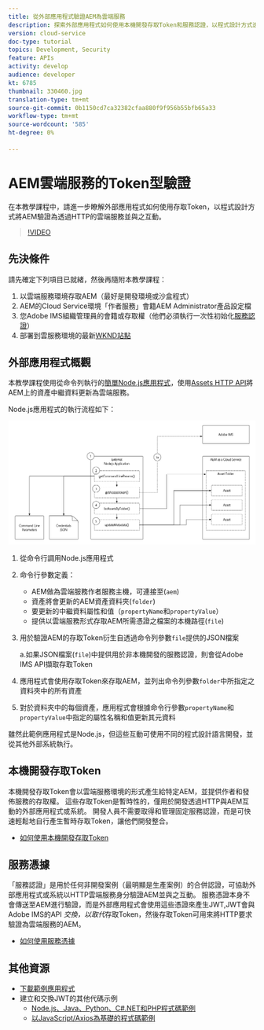 ```yaml
---
title: 從外部應用程式驗證AEM為雲端服務
description: 探索外部應用程式如何使用本機開發存取Token和服務認證，以程式設計方式透過HTTP驗證AEM作為雲端服務並與之互動。
version: cloud-service
doc-type: tutorial
topics: Development, Security
feature: APIs
activity: develop
audience: developer
kt: 6785
thumbnail: 330460.jpg
translation-type: tm+mt
source-git-commit: 0b1150cd7ca32382cfaa880f9f956b55bfb65a33
workflow-type: tm+mt
source-wordcount: '585'
ht-degree: 0%

---
```



# AEM雲端服務的Token型驗證

在本教學課程中，請進一步瞭解外部應用程式如何使用存取Token，以程式設計方式將AEM驗證為透過HTTP的雲端服務並與之互動。

>[!VIDEO](https://video.tv.adobe.com/v/330460/?quality=12&learn=on)

## 先決條件

請先確定下列項目已就緒，然後再隨附本教學課程：

1. 以雲端服務環境存取AEM（最好是開發環境或沙盒程式）
1. AEM的Cloud Service環境「作者服務」會籍AEM Administrator產品設定檔
1. 您Adobe IMS組織管理員的會籍或存取權（他們必須執行一次性初始化[服務認證](./service-credentials.md)）
1. 部署到雲服務環境的最新[WKND站點](https://github.com/adobe/aem-guides-wknd)

## 外部應用程式概觀

本教學課程使用從命令列執行的[簡單Node.js應用程式](./assets/aem-guides_token-authentication-external-application.zip)，使用[Assets HTTP API](https://experienceleague.adobe.com/docs/experience-manager-cloud-service/assets/admin/mac-api-assets.html)將AEM上的資產中繼資料更新為雲端服務。

Node.js應用程式的執行流程如下：

![外部應用程式](./assets/overview/external-application.png)

1. 從命令行調用Node.js應用程式
1. 命令行參數定義：
   + AEM做為雲端服務作者服務主機，可連接至(`aem`)
   + 資產將會更新的AEM資產資料夾(`folder`)
   + 要更新的中繼資料屬性和值（`propertyName`和`propertyValue`）
   + 提供以雲端服務形式存取AEM所需憑證之檔案的本機路徑(`file`)
1. 用於驗證AEM的存取Token衍生自透過命令列參數`file`提供的JSON檔案

   a.如果JSON檔案(`file`)中提供用於非本機開發的服務認證，則會從Adobe IMS API擷取存取Token
1. 應用程式會使用存取Token來存取AEM，並列出命令列參數`folder`中所指定之資料夾中的所有資產
1. 對於資料夾中的每個資產，應用程式會根據命令行參數`propertyName`和`propertyValue`中指定的屬性名稱和值更新其元資料

雖然此範例應用程式是Node.js，但這些互動可使用不同的程式設計語言開發，並從其他外部系統執行。

## 本機開發存取Token

本機開發存取Token會以雲端服務環境的形式產生給特定AEM，並提供作者和發佈服務的存取權。  這些存取Token是暫時性的，僅用於開發透過HTTP與AEM互動的外部應用程式或系統。 開發人員不需要取得和管理固定服務認證，而是可快速輕鬆地自行產生暫時存取Token，讓他們開發整合。

+ [如何使用本機開發存取Token](./local-development-access-token.md)

## 服務憑據

「服務認證」是用於任何非開發案例（最明顯是生產案例）的合併認證，可協助外部應用程式或系統以HTTP雲端服務身分驗證AEM並與之互動。 服務憑證本身不會傳送至AEM進行驗證，而是外部應用程式會使用這些憑證來產生JWT,JWT會與Adobe IMS的API _交換，以取代_&#x200B;存取Token，然後存取Token可用來將HTTP要求驗證為雲端服務的AEM。

+ [如何使用服務憑據](./service-credentials.md)

## 其他資源

+ [下載範例應用程式](./assets/aem-guides_token-authentication-external-application.zip)
+ 建立和交換JWT的其他代碼示例
   + [Node.js、Java、Python、C#.NET和PHP程式碼範例](https://www.adobe.io/authentication/auth-methods.html#!AdobeDocs/adobeio-auth/master/JWT/samples/samples.md)
   + [以JavaScript/Axios為基礎的程式碼範例](https://github.com/adobe/aemcs-api-client-lib)
